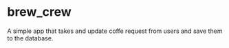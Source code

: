 # brew_crew

A simple app that takes and update coffe request from users and save them to the database. 
